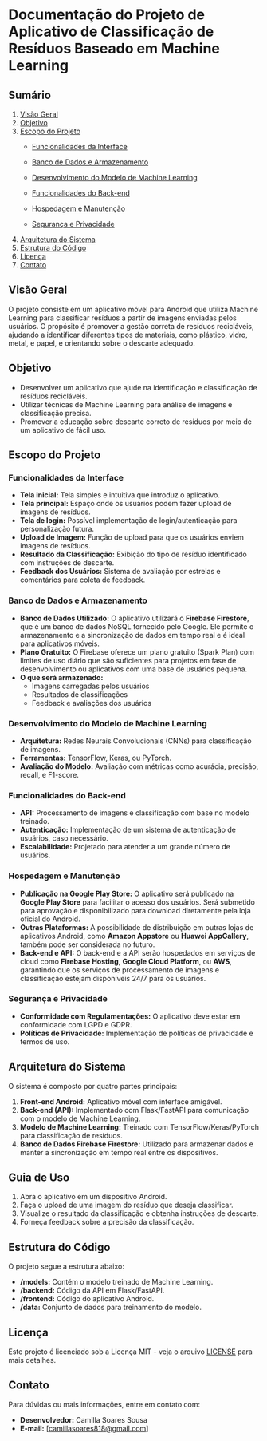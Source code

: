 # Documentação do Projeto de Aplicativo de Classificação de Resíduos Baseado em Machine Learning

## Sumário

1. [Visão Geral](#visão-geral)
2. [Objetivo](#objetivo)
3. [Escopo do Projeto](#escopo-do-projeto)
   - [Funcionalidades da Interface](#funcionalidades-da-interface)
   - [Banco de Dados e Armazenamento](#banco-de-dados-e-armazenamento)

   - [Desenvolvimento do Modelo de Machine Learning](#desenvolvimento-do-modelo-de-machine-learning)
   - [Funcionalidades do Back-end](#funcionalidades-do-back-end)
   - [Hospedagem e Manutenção](#hospedagem-e-manutenção)
   - [Segurança e Privacidade](#segurança-e-privacidade)
4. [Arquitetura do Sistema](#arquitetura-do-sistema)
5. [Estrutura do Código](#estrutura-do-código)
6. [Licença](#licença)
7. [Contato](#contato)

## Visão Geral

O projeto consiste em um aplicativo móvel para Android que utiliza Machine Learning para classificar resíduos a partir de imagens enviadas pelos usuários. O propósito é promover a gestão correta de resíduos recicláveis, ajudando a identificar diferentes tipos de materiais, como plástico, vidro, metal, e papel, e orientando sobre o descarte adequado.

## Objetivo

- Desenvolver um aplicativo que ajude na identificação e classificação de resíduos recicláveis.
- Utilizar técnicas de Machine Learning para análise de imagens e classificação precisa.
- Promover a educação sobre descarte correto de resíduos por meio de um aplicativo de fácil uso.

## Escopo do Projeto

### Funcionalidades da Interface

- **Tela inicial:** Tela simples e intuitiva que introduz o aplicativo.
- **Tela principal:** Espaço onde os usuários podem fazer upload de imagens de resíduos.
- **Tela de login:** Possível implementação de login/autenticação para personalização futura.
- **Upload de Imagem:** Função de upload para que os usuários enviem imagens de resíduos.
- **Resultado da Classificação:** Exibição do tipo de resíduo identificado com instruções de descarte.
- **Feedback dos Usuários:** Sistema de avaliação por estrelas e comentários para coleta de feedback.

### Banco de Dados e Armazenamento

- **Banco de Dados Utilizado:** O aplicativo utilizará o **Firebase Firestore**, que é um banco de dados NoSQL fornecido pelo Google. Ele permite o armazenamento e a sincronização de dados em tempo real e é ideal para aplicativos móveis.
- **Plano Gratuito:** O Firebase oferece um plano gratuito (Spark Plan) com limites de uso diário que são suficientes para projetos em fase de desenvolvimento ou aplicativos com uma base de usuários pequena.
- **O que será armazenado:**
  - Imagens carregadas pelos usuários
  - Resultados de classificações
  - Feedback e avaliações dos usuários

### Desenvolvimento do Modelo de Machine Learning

- **Arquitetura:** Redes Neurais Convolucionais (CNNs) para classificação de imagens.
- **Ferramentas:** TensorFlow, Keras, ou PyTorch.
- **Avaliação do Modelo:** Avaliação com métricas como acurácia, precisão, recall, e F1-score.

### Funcionalidades do Back-end

- **API:** Processamento de imagens e classificação com base no modelo treinado.
- **Autenticação:** Implementação de um sistema de autenticação de usuários, caso necessário.
- **Escalabilidade:** Projetado para atender a um grande número de usuários.

### Hospedagem e Manutenção

- **Publicação na Google Play Store:** O aplicativo será publicado na **Google Play Store** para facilitar o acesso dos usuários. Será submetido para aprovação e disponibilizado para download diretamente pela loja oficial do Android.
- **Outras Plataformas:** A possibilidade de distribuição em outras lojas de aplicativos Android, como **Amazon Appstore** ou **Huawei AppGallery**, também pode ser considerada no futuro.
- **Back-end e API:** O back-end e a API serão hospedados em serviços de cloud como **Firebase Hosting**, **Google Cloud Platform**, ou **AWS**, garantindo que os serviços de processamento de imagens e classificação estejam disponíveis 24/7 para os usuários.

### Segurança e Privacidade

- **Conformidade com Regulamentações:** O aplicativo deve estar em conformidade com LGPD e GDPR.
- **Políticas de Privacidade:** Implementação de políticas de privacidade e termos de uso.

## Arquitetura do Sistema

O sistema é composto por quatro partes principais:

1. **Front-end Android:** Aplicativo móvel com interface amigável.
2. **Back-end (API):** Implementado com Flask/FastAPI para comunicação com o modelo de Machine Learning.
3. **Modelo de Machine Learning:** Treinado com TensorFlow/Keras/PyTorch para classificação de resíduos.
4. **Banco de Dados Firebase Firestore:** Utilizado para armazenar dados e manter a sincronização em tempo real entre os dispositivos.

## Guia de Uso

1. Abra o aplicativo em um dispositivo Android.
2. Faça o upload de uma imagem do resíduo que deseja classificar.
3. Visualize o resultado da classificação e obtenha instruções de descarte.
4. Forneça feedback sobre a precisão da classificação.

## Estrutura do Código

O projeto segue a estrutura abaixo:

- **/models:** Contém o modelo treinado de Machine Learning.
- **/backend:** Código da API em Flask/FastAPI.
- **/frontend:** Código do aplicativo Android.
- **/data:** Conjunto de dados para treinamento do modelo.

## Licença

Este projeto é licenciado sob a Licença MIT - veja o arquivo [LICENSE](LICENSE) para mais detalhes.

## Contato

Para dúvidas ou mais informações, entre em contato com:

- **Desenvolvedor:** Camilla Soares Sousa
- **E-mail:** [camillasoares818@gmail.com]
